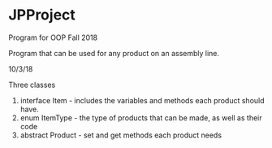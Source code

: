 # JPProject

Program for OOP Fall 2018

Program that can be used for any product on an assembly line. 

10/3/18 

Three classes 
  1. interface Item - includes the variables and methods each product should have. 
  2. enum ItemType - the type of products that can be made, as well as their code
  3. abstract Product - set and get methods each product needs
  
  


